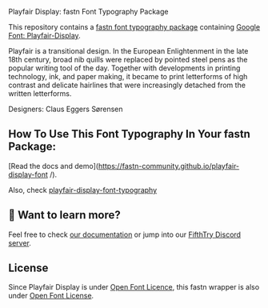 Playfair Display: fastn Font Typography Package

This repository contains a [fastn font typography package](https://fastn.com/featured/fonts-typography/) containing [Google Font: 
Playfair-Display](https://fonts.google.com/specimen/Playfair+Display/about).

Playfair is a transitional design. In the European Enlightenment in the late
18th century, broad nib quills were replaced by pointed steel pens as the
popular writing tool of the day. Together with developments in printing
technology, ink, and paper making, it became to print letterforms of high
contrast and delicate hairlines that were increasingly detached from the
written letterforms.

Designers: Claus Eggers Sørensen

## How To Use This Font Typography In Your fastn Package:

[Read the docs and demo](https://fastn-community.github.io/playfair-display-font
/).

Also, check [playfair-display-font-typography](https://fastn-community.github.io/playfair-display-font-typography/)

## 👀 Want to learn more?

Feel free to check [our documentation](https://fastn.com/) or jump into our [FifthTry Discord 
server](https://discord.gg/bucrdvptYd).

## License

Since Playfair Display is under [Open Font Licence](https://fonts.google.com/specimen/Playfair+Display/about), this fastn wrapper is also
under [Open Font License](LICENSE).